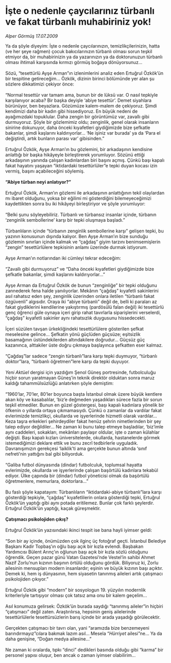 # İşte o nedenle çaycılarınız türbanlı ve fakat türbanlı muhabiriniz yok!

*Alper Görmüş 17.07.2009*

<div class="taraf_structure_2col_1zq">
<div class="margen_n">



 <p>Ya da şöyle diyeyim: İşte o nedenle çaycılarınızın, temizlikçilerinizin, hatta (ve her şeye rağmen) çocuk bakıcılarınızın türbanlı olması sorun teşkil etmiyor da, bir muhabirinizin ya da yazarınızın ya da doktorunuzun türbanlı olması ihtimali karşısında kırmızı görmüş boğaya dönüyorsunuz... <br/><br/>Sözü, “tesettürlü Ayşe Arman”ın izlenimlerini analiz eden Ertuğrul Özkök’ün bir tespitine getireceğim... Özkök, dizinin birinci bölümünde yer alan şu sözlere dikkatimizi çekiyor önce: <br/><br/>“Normal tesettür var tamam ama, bunun bir de lüksü var. O nasıl tepkiyle karşılanıyor acaba? Bir başka deyişle ‘abiye tesettür’. Demet siyahlara bürünüyor, ben beyazlara. Gözümüze kalem-malem de çekiyoruz. Şimdi kendimizi daha bir kadın gibi hissediyoruz. En büyük nedeni de ayağımızdaki topuklular. Daha zengin bir görüntümüz var, zavallı gibi durmuyoruz. Şöyle bir gözlemimiz oldu; zenginlik, genel olarak insanların sinirine dokunuyor, daha önceki kıyafetleri giydiğimizde bize şefkatle bakanlar, şimdi kaşlarını kaldırıyorlar... ‘Ne işiniz var burada’ ya da ‘Para el değiştirdi, artık bunların parası var’ gibisinden.” <br/><br/>Ertuğrul Özkök, Ayşe Arman’ın bu gözlemini, bir arkadaşının kendisine anlattığı bir başka hikâyeyle birleştirerek yorumluyor. Sözünü ettiği arkadaşının yanında çalışan kadınlardan biri başını açmış. Çünkü başı kapalı fakat hayatını yaşayan “iktidardaki tesettürlüler”e tepki duyan kocası izin vermiş, başını açabileceğini söylemiş.<b> <br/><br/>“Abiye türban neyi anlatıyor?”</b> <br/><br/>Ertuğrul Özkök, Arman’ın gözlemi ile arkadaşının anlattığının tekil olaylardan mı ibaret olduğunu, yoksa bir eğilimi mi gösterdiğini bilemeyeceğimizi kaydettikten sonra bu iki hikâyeyi birleştiriyor ve şöyle yorumluyor: <br/><br/>“Belki şunu söyleyebiliriz. Türbanlı ve türbansız insanlar içinde, türbanın ‘zenginlik sembollerine’ karşı bir tepki oluşmaya başladı.” <br/><br/>Türbanlıların içinde “türbanın zenginlik sembollerine karşı” gelişen tepki, bu yazının konusunun dışında kalıyor. Ben Ayşe Arman’ın bize sunduğu gözlemin sınırları içinde kalmak ve “çağdaş” giyim tarzını benimsemişlerin “zengin” tesettürlülere tepkisinin anlamı üzerinde durmak istiyorum. <br/><br/>Ayşe Arman’ın notlarından iki cümleyi tekrar edeceğim: <br/><br/>“Zavallı gibi durmuyoruz” ve “Daha önceki kıyafetleri giydiğimizde bize şefkatle bakanlar, şimdi kaşlarını kaldırıyorlar...” <br/><br/>Ayşe Arman da Ertuğrul Özkök de bunun “zenginliğe” bir tepki olduğunu zannederek fena halde yanılıyorlar. Mekânın “çağdaş” kıyafetli sakinlerini asıl rahatsız eden şey, zenginlik üzerinden onlara iletilen “türbanlı fakat özgüvenli” algısıdır. Oraya iki “abiye türbanlı” değil de, belli ki paraları az fakat giydiklerini kendilerine yakıştırmış (pardösülü falan değil) iki tesettürlü genç öğrenci güle oynaya içeri girip rahat tavırlarla siparişlerini verselerdi, “çağdaş” kıyafetli sakinler aynı rahatsızlık duygusunu hissedecekti. <br/><br/>İçeri süzülen tavşan ürkekliğindeki tesettürlülere gösterilen şefkat meselesine gelince... Şefkatin yönü güçlüden güçsüze; eşitsizlik basamağının üstündekilerden altındakilere doğrudur... Güçsüz güç kazanınca, alttakiler üste doğru çıkmaya başlayınca şefkatten eser kalmaz. <br/><br/>“Çağdaş”lar sadece “zengin türbanlı”lara karşı tepki duymuyor, “türbanlı doktor”lara, “türbanlı öğretmen”lere karşı da tepki duyuyor.<i> <br/><br/>Yeni Aktüel</i> dergisi için yazdığım Şenol Güneş portresinde, futbolculuğu hiçbir sorun yaratmayan Güneş’in teknik direktör olduktan sonra maruz kaldığı tahammülsüzlüğü anlatırken şöyle demiştim: <br/><br/>“1960’lar, 70’ler, 80’ler boyunca başta İstanbul olmak üzere büyük kentlere akan köy ve kasabalılar, ‘biz’e değmeden yaşadıkları sürece fazla bir sorun teşkil etmediler. Bunun en güzel göstergesi, başı kapalı kadınlara yönelik bir öfkenin o yıllarda ortaya çıkmamasıydı. Çünkü o zamanlar da vardılar fakat evlerimizde temizlikçi, okullarda ve işyerlerinde hizmetli olarak vardılar... Keza taşra erkekleri şehirdeydiler fakat henüz şehrin nimetlerinden bir şey talep ediyor değildiler... Ne zaman ki bunu talep etmeye başladılar, ‘biz’imle aynı caddeleri, sokakları, mekânları paylaşır oldular, işte o zaman külahlar değişti. Başı kapalı kızları üniversitelerde, okullarda, hastanelerde görmek istemediğimizi deklare ettik ve bunu zecrî tedbirlerle uyguladık. Davranışımızın gerekçesi ‘laiklik’ti ama gerçekte bunun altında ‘sınıf nefreti’nin yattığını bal gibi biliyorduk. <br/><br/>“Galiba futbol dünyasında (dindar) futbolculuk, toplumsal hayatta evlerimizde, okullarda ve işyerlerinde çalışan başörtülü kadınlara tekabül ediyor. Ülke çapında bir (dindar) futbol yöneticisi olmak da başörtülü öğretmenlere, memurlara, doktorlara...” <br/><br/>Bu faslı şöyle kapatayım: Türbanlıların “iktidardaki-abiye türbanlı”lara karşı gösterdiği tepkiyle, “çağdaş” kıyafetlilerin onlara gösterdiği tepki, Ertuğrul Özkök’ün yaptığı gibi aynı potada eritilemez. Bunlar çok farklı şeylerdir. Ertuğrul Özkök’ün yaptığı, kaçak güreşmektir.<b> <br/><br/>Çatışmacı psikolojiden çıkış?</b> <br/><br/>Ertuğrul Özkök’ün yazısındaki ikinci tespit ise bana hayli iyimser geldi: <br/><br/>“Son bir ay içinde, önümüzden çok ilginç üç fotoğraf geçti. İstanbul Belediye Başkanı Kadir Topbaş’ın oğlu başı açık bir kızla evlendi. Başbakan Yardımcısı Bülent Arınç’ın oğlunun başı açık bir kızla sözlü olduğunu öğrendik. Geçen pazar günü Vatan Gazetesi’nde Vestel’in sahibi Ahmet Nazif Zorlu’nun kızının başının örtülü olduğunu gördük. Biliyoruz ki, Zorlu ailesinin mensupları modern insanlardır; eşinin ve büyük kızının başı açıktır. Demek ki, hem iş dünyasının, hem siyasetin tanınmış aileleri artık çatışmacı psikolojiden çıkıyor.” <br/><br/>Ertuğrul Özkök gibi “modern” bir sosyologun 19. yüzyılın modernlik kriterleriyle tartışıyor olması çok tatsız ama onu bir kalem geçelim... <br/><br/>Asıl konumuza gelirsek: Özkök’ün burada saydığı “tanınmış aileler”in hiçbiri “çatışmacı” değil zaten. Araştırılırsa, hepsinin geniş ailelerinde tesettürlülerle tesettürsüzlerin barış içinde bir arada yaşadığı görülecektir. <br/><br/>Gerçekten çatışmacı bir tavrı olan, yani “aramızda bize benzemeyeni barındırmayız”cılara bakmak lazım asıl... Mesela “<i>Hürriyet </i>ailesi”ne... Ya da daha genişine, “Doğan medya ailesine...” <br/><br/>Ne zaman ki oralarda, tıpkı “dinci” dedikleri basında olduğu gibi “karma” bir personel yapısı oluşur, ben ancak o zaman iyimser olabilirim...</p>
<br/>
<br/>
<br/>



<br/>


<div id="taraf_not">
</div>

</div>


</div>
